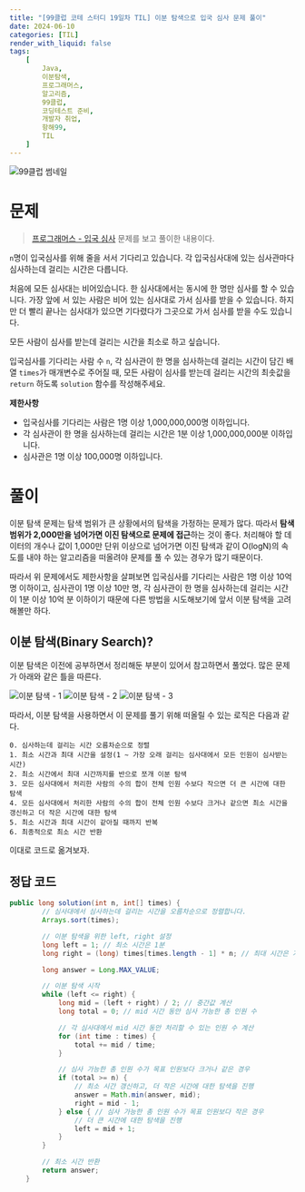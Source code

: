 ```yaml
---
title: "[99클럽 코테 스터디 19일차 TIL] 이분 탐색으로 입국 심사 문제 풀이"
date: 2024-06-10
categories: [TIL]
render_with_liquid: false
tags:
    [
        Java,
        이분탐색,
        프로그래머스,
        알고리즘,
        99클럽,
        코딩테스트 준비,
        개발자 취업,
        항해99,
        TIL
    ]
---
```


![99클럽 썸네일](/assets/img/posts/99클럽_thumbnail.png)

# 문제
> [프로그래머스 - 입국 심사](https://school.programmers.co.kr/learn/courses/30/lessons/43238?language=java) 문제를 보고 풀이한 내용이다.

`n`명이 입국심사를 위해 줄을 서서 기다리고 있습니다. 각 입국심사대에 있는 심사관마다 심사하는데 걸리는 시간은 다릅니다.

처음에 모든 심사대는 비어있습니다. 한 심사대에서는 동시에 한 명만 심사를 할 수 있습니다. 가장 앞에 서 있는 사람은 비어 있는 심사대로 가서 심사를 받을 수 있습니다. 하지만 더 빨리 끝나는 심사대가 있으면 기다렸다가 그곳으로 가서 심사를 받을 수도 있습니다.

모든 사람이 심사를 받는데 걸리는 시간을 최소로 하고 싶습니다.

입국심사를 기다리는 사람 수 `n`, 각 심사관이 한 명을 심사하는데 걸리는 시간이 담긴 배열 `times`가 매개변수로 주어질 때, 모든 사람이 심사를 받는데 걸리는 시간의 최솟값을 `return` 하도록 `solution` 함수를 작성해주세요.

**제한사항**
- 입국심사를 기다리는 사람은 1명 이상 1,000,000,000명 이하입니다.
- 각 심사관이 한 명을 심사하는데 걸리는 시간은 1분 이상 1,000,000,000분 이하입니다.
- 심사관은 1명 이상 100,000명 이하입니다.

# 풀이

이분 탐색 문제는 탐색 범위가 큰 상황에서의 탐색을 가정하는 문제가 많다. 따라서 **탐색 범위가 2,000만을 넘어가면 이진 탐색으로 문제에 접근**하는 것이 좋다. 처리해야 할 데이터의 개수나 값이 1,000만 단위 이상으로 넘어가면 이진 탐색과 같이 O(logN)의 속도를 내야 하는 알고리즘을 떠올려야 문제를 풀 수 있는 경우가 많기 때문이다.

따라서 위 문제에서도 제한사항을 살펴보면 입국심사를 기다리는 사람은 1명 이상 10억 명 이하이고, 심사관이 1명 이상 10만 명, 각 심사관이 한 명을 심사하는데 걸리는 시간이 1분 이상 10억 분 이하이기 때문에 다른 방법을 시도해보기에 앞서 이분 탐색을 고려해볼만 하다.

## 이분 탐색(Binary Search)?

이분 탐색은 이전에 공부하면서 정리해둔 부분이 있어서 참고하면서 풀었다.
많은 문제가 아래와 같은 틀을 따른다.

![이분 탐색 - 1](/assets/img/posts/2024-06-10-1.png)
![이분 탐색 - 2](/assets/img/posts/2024-06-10-2.png)
![이분 탐색 - 3](/assets/img/posts/2024-06-10-3.png)

따라서, 이분 탐색을 사용하면서 이 문제를 풀기 위해 떠올릴 수 있는 로직은 다음과 같다.

```
0. 심사하는데 걸리는 시간 오름차순으로 정렬
1. 최소 시간과 최대 시간을 설정(1 ~ 가장 오래 걸리는 심사대에서 모든 인원이 심사받는 시간)
2. 최소 시간에서 최대 시간까지를 반으로 쪼개 이분 탐색
3. 모든 심사대에서 처리한 사람의 수의 합이 전체 인원 수보다 작으면 더 큰 시간에 대한 탐색
4. 모든 심사대에서 처리한 사람의 수의 합이 전체 인원 수보다 크거나 같으면 최소 시간을 갱신하고 더 작은 시간에 대한 탐색
5. 최소 시간과 최대 시간이 같아질 때까지 반복
6. 최종적으로 최소 시간 반환
```

이대로 코드로 옮겨보자.

## 정답 코드

```java
public long solution(int n, int[] times) {
        // 심사대에서 심사하는데 걸리는 시간을 오름차순으로 정렬합니다.
        Arrays.sort(times);

        // 이분 탐색을 위한 left, right 설정
        long left = 1; // 최소 시간은 1분
        long right = (long) times[times.length - 1] * n; // 최대 시간은 가장 오래 걸리는 심사대에서 모든 사람을 심사하는 시간

        long answer = Long.MAX_VALUE;

        // 이분 탐색 시작
        while (left <= right) {
            long mid = (left + right) / 2; // 중간값 계산
            long total = 0; // mid 시간 동안 심사 가능한 총 인원 수

            // 각 심사대에서 mid 시간 동안 처리할 수 있는 인원 수 계산
            for (int time : times) {
                total += mid / time;
            }

            // 심사 가능한 총 인원 수가 목표 인원보다 크거나 같은 경우
            if (total >= n) {
                // 최소 시간 갱신하고, 더 작은 시간에 대한 탐색을 진행
                answer = Math.min(answer, mid);
                right = mid - 1;
            } else { // 심사 가능한 총 인원 수가 목표 인원보다 작은 경우
                // 더 큰 시간에 대한 탐색을 진행
                left = mid + 1;
            }
        }

        // 최소 시간 반환
        return answer;
    }
```